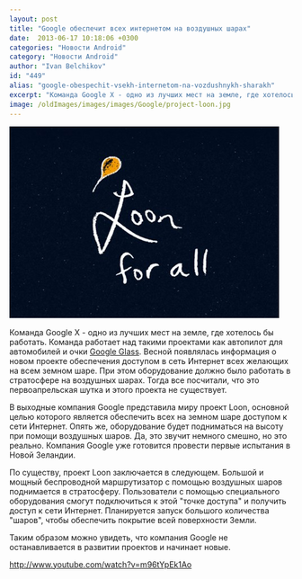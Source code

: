 ```yaml
---
layout: post
title: "Google обеспечит всех интернетом на воздушных шарах"
date:  2013-06-17 10:18:06 +0300
categories: "Новости Android"
category: "Новости Android"
author: "Ivan Belchikov"
id: "449"
alias: "google-obespechit-vsekh-internetom-na-vozdushnykh-sharakh"
excerpt: "Команда Google X - одно из лучших мест на земле, где хотелось бы работать. Команда работает над такими проектами как автопилот для автомобилей и очки Google Glass. Весной появлялась информация о новом проекте обеспечения доступом в сеть Интернет всех желающих на всем земном шаре. При этом оборудование должно было работать в стратосфере на воздушных шарах. Тогда все посчитали, что это первоапрельская шутка и этого проекта не существует."
image: /oldImages/images/images/Google/project-loon.jpg
---
```

<img src="/oldImages/images/images/Google/project-loon.jpg" alt="Проект Loon"  />

Команда Google X - одно из лучших мест на земле, где хотелось бы работать. Команда работает над такими проектами как автопилот для автомобилей и очки <a href="index.php?option=com_content&amp;view=article&amp;id=360&amp;catid=8&amp;Itemid=102">Google Glass</a>. Весной появлялась информация о новом проекте обеспечения доступом в сеть Интернет всех желающих на всем земном шаре. При этом оборудование должно было работать в стратосфере на воздушных шарах. Тогда все посчитали, что это первоапрельская шутка и этого проекта не существует.


В выходные компания Google представила миру проект Loon, основной целью которого является обеспечить всех на земном шаре доступом к сети Интернет. Опять же, оборудование будет подниматься на высоту при помощи воздушных шаров. Да, это звучит немного смешно, но это реально. Компания Google уже готовится провести первые испытания в Новой Зеландии.

По существу, проект Loon заключается в следующем. Большой и мощный беспроводной маршрутизатор с помощью воздушных шаров поднимается в стратосферу. Пользователи с помощью специального оборудования смогут подключиться к этой "точке доступа" и получить доступ к сети Интернет. Планируется запуск большого количества "шаров", чтобы обеспечить покрытие всей поверхности Земли.

Таким образом можно увидеть, что компания Google не останавливается в развитии проектов и начинает новые.

http://www.youtube.com/watch?v=m96tYpEk1Ao
